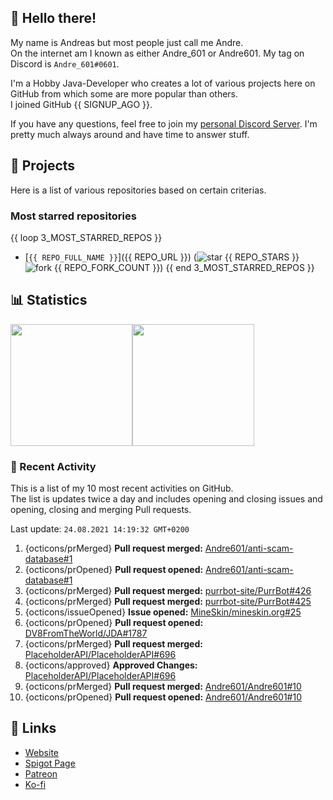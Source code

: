 <!-- Links -->
[purr]: https://purrbot.site
[discord]: https://discord.gg/6dazXp6
[website]: https://andre601.ch
[spigot]: https://www.spigotmc.org/resources/authors/56829/
[patreon]: https://patreon.com/andre_601
[ko-fi]: https://ko-fi.com/andre_601

<!-- SVGs -->
[star]: https://cdn.jsdelivr.net/gh/Readme-Workflows/Readme-Icons@main/icons/octicons/StarredRepository.svg
[fork]: https://cdn.jsdelivr.net/gh/Readme-Workflows/Readme-Icons@main/icons/octicons/ForkedRepository.svg

## 👋 Hello there!
My name is Andreas but most people just call me Andre.  
On the internet am I known as either Andre_601 or Andre601. My tag on Discord is `Andre_601#0601`.

I'm a Hobby Java-Developer who creates a lot of various projects here on GitHub from which some are more popular than others.  
I joined GitHub {{ SIGNUP_AGO }}.

If you have any questions, feel free to join my [personal Discord Server][discord]. I'm pretty much always around and have time to answer stuff.

## 📁 Projects
Here is a list of various repositories based on certain criterias.

### Most starred repositories

{{ loop 3_MOST_STARRED_REPOS }}
- [`{{ REPO_FULL_NAME }}`]({{ REPO_URL }}) (![star] {{ REPO_STARS }} ![fork] {{ REPO_FORK_COUNT }})
{{ end 3_MOST_STARRED_REPOS }}

## 📊 Statistics
<img height="195px" src="https://github-readme-stats.vercel.app/api?username=Andre601&show_icons=true&hide_rank=true&title_color=3498db&bg_color=ffffff00&text_color=718096&disable_animations=true"><img height="195px" src="https://github-readme-stats.vercel.app/api/top-langs?username=Andre601&layout=compact&title_color=3498db&bg_color=ffffff00&text_color=718096">

### 📜 Recent Activity
This is a list of my 10 most recent activities on GitHub.  
The list is updates twice a day and includes opening and closing issues and opening, closing and merging Pull requests.

<!--RECENT_ACTIVITY:last_update-->
Last update: `24.08.2021 14:19:32 GMT+0200`
<!--RECENT_ACTIVITY:last_update_end-->
<!--RECENT_ACTIVITY:start-->
1. {octicons/prMerged} **Pull request merged:** [Andre601/anti-scam-database#1](https://github.com/Andre601/anti-scam-database/pull/1)
2. {octicons/prOpened} **Pull request opened:** [Andre601/anti-scam-database#1](https://github.com/Andre601/anti-scam-database/pull/1)
3. {octicons/prMerged} **Pull request merged:** [purrbot-site/PurrBot#426](https://github.com/purrbot-site/PurrBot/pull/426)
4. {octicons/prMerged} **Pull request merged:** [purrbot-site/PurrBot#425](https://github.com/purrbot-site/PurrBot/pull/425)
5. {octicons/issueOpened} **Issue opened:** [MineSkin/mineskin.org#25](https://github.com/MineSkin/mineskin.org/issues/25)
6. {octicons/prOpened} **Pull request opened:** [DV8FromTheWorld/JDA#1787](https://github.com/DV8FromTheWorld/JDA/pull/1787)
7. {octicons/prMerged} **Pull request merged:** [PlaceholderAPI/PlaceholderAPI#696](https://github.com/PlaceholderAPI/PlaceholderAPI/pull/696)
8. {octicons/approved} **Approved Changes:** [PlaceholderAPI/PlaceholderAPI#696](https://github.com/PlaceholderAPI/PlaceholderAPI/pull/696#pullrequestreview-735561441)
9. {octicons/prMerged} **Pull request merged:** [Andre601/Andre601#10](https://github.com/Andre601/Andre601/pull/10)
10. {octicons/prOpened} **Pull request opened:** [Andre601/Andre601#10](https://github.com/Andre601/Andre601/pull/10)
<!--RECENT_ACTIVITY:end-->

## 🔗 Links
- [Website]
- [Spigot Page][spigot]
- [Patreon]
- [Ko-fi]
